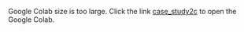 Google Colab size is too large. Click the link [case_study2c](https://colab.research.google.com/drive/1SNvxerNuK6B0vt5iubxnuqAJn1CQribV#scrollTo=c7fugjWzVJJ7) to open the Google Colab.

